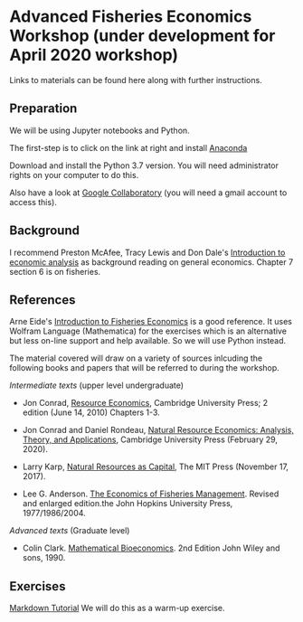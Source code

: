  # Advanced Fisheries Economics Workshop (under development for April 2020 workshop)

Links to materials can be found here along with further instructions.

## Preparation

We will be using Jupyter notebooks and Python. 

The first-step is to click on the link at right and install [Anaconda](https://www.anaconda.com/distribution/)

Download and install the Python 3.7 version. You will need administrator rights on your computer to do this.

Also have a look at [Google Collaboratory](https://colab.research.google.com/) (you will need a gmail account to access this).


## Background

I recommend Preston McAfee, Tracy Lewis and Don Dale's [Introduction to economic analysis](https://www.kellogg.northwestern.edu/faculty/dale/ieav21.) as background reading on general economics. Chapter 7 section 6 is on fisheries.

## References 

Arne Eide's [Introduction to Fisheries Economics](https://figshare.com/articles/Introduction_to_Fisheries_Economics/3784821#)
is a good reference. It uses Wolfram Language (Mathematica) for the exercises which is an alternative but less on-line support and help available. So we will use Python instead.

The material covered will draw on a variety of sources inlcuding the following books and papers that will be referred to during the workshop.

*Intermediate texts* (upper level undergraduate)

- Jon Conrad, [Resource Economics](https://www.amazon.com/Resource-Economics-Jon-M-Conrad-ebook/dp/B00FF76RAK/), Cambridge University Press; 2 edition (June 14, 2010) Chapters 1-3.

- Jon Conrad and Daniel Rondeau, [Natural Resource Economics: Analysis, Theory, and Applications](https://www.amazon.com/Natural-Resource-Economics-Analysis-Applications-ebook/dp/B083M1L7SM/), Cambridge University Press 
(February 29, 2020). 

- Larry Karp, [Natural Resources as Capital](https://www.amazon.com/Natural-Resources-Capital-MIT-Press-ebook/dp/B077SVV5M8/), The MIT Press (November 17, 2017).

- Lee G. Anderson. [The Economics of Fisheries Management](https://www.amazon.com/Economics-Fisheries-Management-Lee-Anderson/dp/1930665989/). Revised and enlarged edition.the John Hopkins University Press, 1977/1986/2004.

*Advanced texts* (Graduate level)

- Colin Clark. [Mathematical Bioeconomics](https://www.amazon.com/Mathematical-Bioeconomics-Management-Renewable-Resources/dp/0471508837/). 2nd Edition John Wiley and sons, 1990.

## Exercises

[Markdown Tutorial](https://commonmark.org/help/tutorial/) We will do this as a warm-up exercise.















